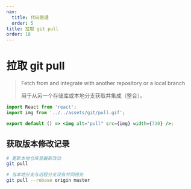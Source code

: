 ```yaml
---
nav:
  title: 代码管理
  order: 5
title: 拉取 git pull
order: 18
---
```


# 拉取 git pull

> Fetch from and integrate with another repository or a local branch
>
> 用于从另一个存储库或本地分支获取并集成（整合）。

```jsx | inline
import React from 'react';
import img from '../../assets/git/pull.gif';

export default () => <img alt="pull" src={img} width={720} />;
```

## 获取版本修改记录

```bash
# 更新本地仓库至最新改动
git pull

# 当本地分支与远程分支没有共同祖先
git pull --rebase origin master
```
